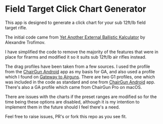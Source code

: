 # Field Target Click Chart Generator
This app is designed to generate a click chart for your sub 12ft/lb field target rifle.

The initial code came from [Yet Another External Ballistic Kalculator](https://ptosis.ch/ebalka/ebalka.html) by Alexandre Trofimov.

I have simplified the code to remove the majority of the features that were in place for firarms and modified it so it suits sub 12ft/lb air rifles instead.

The drag profiles have been taken from a few sources. I used the profile from the [ChairGun Android](https://play.google.com/store/apps/details?id=com.hawke.chairgun) app as my basis for GA, and also used a profile which I found on [Gateway to Airguns](https://www.gatewaytoairguns.org/GTA/index.php?topic=159961.msg155778237#msg155778237). There are two G1 profiles, one which was included in the code as standard and one from [ChairGun Android](https://play.google.com/store/apps/details?id=com.hawke.chairgun) app. There's also a GA profile which came from ChairGun Pro on macOS.

There are issues with the charts if the preset ranges are modified so for the time being these options are disabled, although it is my intention to implement them in the future should I feel there's a need.

Feel free to raise issues, PR's or fork this repo as you see fit.